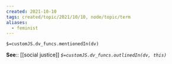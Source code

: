 ```yaml
---
created: 2021-10-10
tags: created/topic/2021/10/10, node/topic/term
aliases:
  - feminist
---
```

`$=customJS.dv_funcs.mentionedIn(dv)`


**See**:: [[social justice]]
*`$=customJS.dv_funcs.outlinedIn(dv, this)`*


